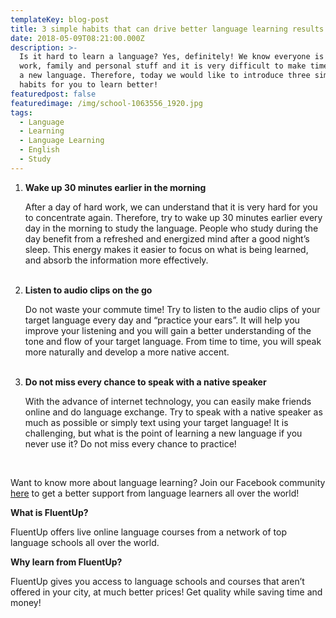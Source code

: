 ```yaml
---
templateKey: blog-post
title: 3 simple habits that can drive better language learning results
date: 2018-05-09T08:21:00.000Z
description: >-
  Is it hard to learn a language? Yes, definitely! We know everyone is busy with
  work, family and personal stuff and it is very difficult to make time to learn
  a new language. Therefore, today we would like to introduce three simple
  habits for you to learn better!
featuredpost: false
featuredimage: /img/school-1063556_1920.jpg
tags:
  - Language
  - Learning
  - Language Learning
  - English
  - Study
---
```

1. **Wake up 30 minutes earlier in the morning** <p>After a day of hard work, we can understand that it is very hard for you to concentrate again. Therefore, try to wake up 30 minutes earlier every day in the morning to study the language. 
   People who study during the day benefit from a refreshed and energized mind after a good night’s sleep. This energy makes it easier to focus on what is being learned, and absorb the information more effectively.</p><br>
2. **Listen to audio clips on the go**<p>Do not waste your commute time! Try to listen to the audio clips of your target language every day and “practice your ears”. It will help you improve your listening and you will gain a better understanding of the tone and flow of your target language. From time to time, you will speak more naturally and develop a more native accent.</p><br>
3. **Do not miss every chance to speak with a native speaker**<p>With the advance of internet technology, you can easily make friends online and do language exchange. Try to speak with a native speaker as much as possible or simply text using your target language! It is challenging, but what is the point of learning a new language if you never use it? Do not miss every chance to practice!</p><br>

Want to know more about language learning? Join our Facebook community [here](https://www.facebook.com/groups/fluentuplanguageexchange/) to get a better support from language learners all over the world!

**What is FluentUp?**

FluentUp offers live online language courses from a network of top language schools all over the world.

**Why learn from FluentUp?**

FluentUp gives you access to language schools and courses that aren’t offered in your city, at much better prices! Get quality while saving time and money!
